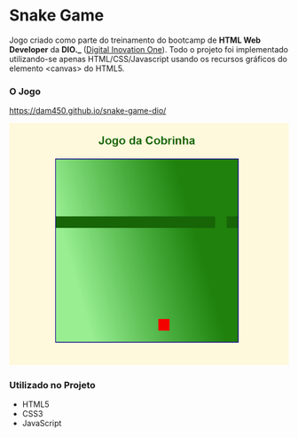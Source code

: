 # Snake Game

Jogo criado como parte do treinamento do bootcamp de **HTML Web Developer** da **DIO._** ([Digital Inovation One](https://web.dio.me/home "Digital Inovation One")).
Todo o projeto foi implementado utilizando-se apenas HTML/CSS/Javascript usando os recursos gráficos do elemento  \<canvas\> do HTML5.

### O Jogo

https://dam450.github.io/snake-game-dio/ 

<img title="Snake Game" alt="animação apresentando o jogo" src="https://github.com/dam450/snake-game-dio/blob/main/gif/snake-dio.gif">

### Utilizado no Projeto
- HTML5
- CSS3
- JavaScript
